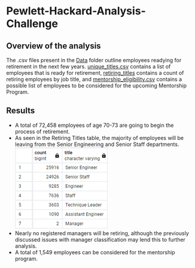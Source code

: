 # Pewlett-Hackard-Analysis-Challenge
## Overview of the analysis
The .csv files present in the [Data](/Data) folder outline employees readying for retirement in the next few years. [unique_titles.csv](/Data/unique_titles.csv) contains a list of employees that is ready for retirement, [retiring_titles](/Data/retiring_titles.csv) contains a count of retiring employees by job title, and [mentorship_eligibility.csv](/Data/mentorship_eligibility.csv) contains a possible list of employees to be considered for the upcoming Mentorship Program.
## Results
- A total of 72,458 employees of age 70-73 are going to begin the process of retirement.
- As seen in the Retiring Titles table, the majority of employees will be leaving from the Senior Engineering and Senior Staff departments.
![](/Data/retiring_titles.png)
- Nearly no registered managers will be retiring, although the previously discussed issues with manager classification may lend this to further analysis.
- A total of 1,549 employees can be considered for the mentorship program.
